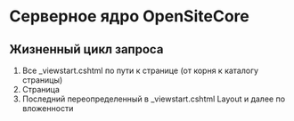 # Серверное ядро OpenSiteCore

## Жизненный цикл запроса

1. Все _viewstart.cshtml по пути к странице (от корня к каталогу страницы)
2. Страница
3. Последний переопределенный в _viewstart.cshtml Layout и далее по вложенности
